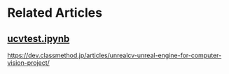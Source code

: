 # Related Articles

## [ucvtest.ipynb](https://github.com/mayosuke/UnrealCV-Experiments/blob/master/ucvtest.ipynb)

https://dev.classmethod.jp/articles/unrealcv-unreal-engine-for-computer-vision-project/

